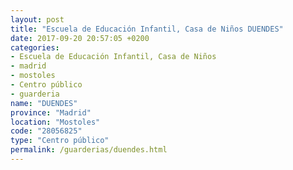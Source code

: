 ```yaml
---
layout: post
title: "Escuela de Educación Infantil, Casa de Niños DUENDES"
date: 2017-09-20 20:57:05 +0200
categories:
- Escuela de Educación Infantil, Casa de Niños
- madrid
- mostoles
- Centro público
- guarderia
name: "DUENDES"
province: "Madrid"
location: "Mostoles"
code: "28056825"
type: "Centro público"
permalink: /guarderias/duendes.html
---
```

